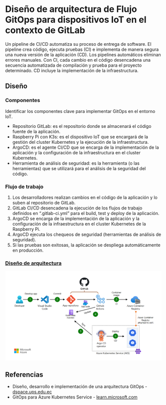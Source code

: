 # Diseño de arquitectura de Flujo GitOps para dispositivos IoT en el contexto de GitLab
Un pipeline de CI/CD automatiza su proceso de entrega de software. El pipeline crea código, ejecuta pruebas (CI) e implementa de manera segura una nueva versión de la aplicación (CD). Los pipelines automáticos eliminan errores manuales. Con CI, cada cambio en el código desencadena una secuencia automatizada de compilación y prueba para el proyecto determinado. CD incluye la implementación de la infraestructura.

## Diseño
### Componentes
Identificar los componentes clave para implementar GitOps en el entorno IoT.
- Repositorio GitLab: es el repositorio donde se almacenará el código fuente de la aplicación.
- Raspberry Pi con K3s: es el dispositivo IoT que se encargará de la gestión del cluster Kubernetes y la ejecución de la infraestructura.
- ArgoCD: es el agente CI/CD que se encarga de la implementación de la aplicación y la configuración de la infraestructura en el cluster Kubernetes.
- Herramienta de análisis de seguridad: es la herramienta (o las herramientas) que se utilizará para el análisis de la seguridad del código.

### Flujo de trabajo
1. Los desarrolladores realizan cambios en el código de la aplicación y lo suben al repositorio de GitLab.
2. GitLab CI/CD desencadena la ejecución de los flujos de trabajo definidos en “.gitlab-ci.yml” para el build, test y deploy de la aplicación.
3. ArgoCD se encarga de la implementación de la aplicación y la configuración de la infraestructura en el cluster Kubernetes de la Raspberry Pi.
4. ArgoCD ejecuta los chequeos de seguridad (herramientas de análisis de seguridad).
5. Si las pruebas son exitosas, la aplicación se despliega automáticamente en producción.

### [Diseño de arquitectura](https://learn.microsoft.com/es-es/azure/architecture/example-scenario/gitops-aks/gitops-blueprint-aks#scenario-4-use-gitops-with-argo-cd-github-actions-and-aks-to-implement-cicd)
<img src="https://github.com/sfl0r3nz05/SecDelivAutoIoT/blob/master/docs/images/gitops-ci-cd-argo-cd.png" alt="GitOps CI/CD ArgoCD">

## Referencias
- Diseño, desarrollo e implementación de una arquitectura GitOps - [dspace.ups.edu.ec](https://dspace.ups.edu.ec/bitstream/123456789/22397/1/UPS-CT009712.pdf)
- GitOps para Azure Kubernetes Service - [learn.microsoft.com](https://learn.microsoft.com/es-es/azure/architecture/example-scenario/gitops-aks/gitops-blueprint-aks)
